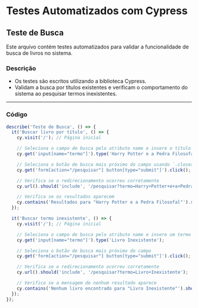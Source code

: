 # Testes Automatizados com Cypress

## Teste de Busca

Este arquivo contém testes automatizados para validar a funcionalidade de busca de livros no sistema.

### **Descrição**
- Os testes são escritos utilizando a biblioteca Cypress.
- Validam a busca por títulos existentes e verificam o comportamento do sistema ao pesquisar termos inexistentes.

---

### **Código**

```javascript
describe('Teste de Busca', () => {
  it('Buscar livro por título', () => {
    cy.visit('/'); // Página inicial

    // Seleciona o campo de busca pelo atributo name e insere o título do livro
    cy.get('input[name="termo"]').type('Harry Potter e a Pedra Filosofal');

    // Seleciona o botão de busca mais próximo do campo usando `.closest()` ou especificando o contexto do formulário
    cy.get('form[action="/pesquisar"] button[type="submit"]').click();

    // Verifica se o redirecionamento ocorreu corretamente
    cy.url().should('include', '/pesquisar?termo=Harry+Potter+e+a+Pedra+Filosofal');

    // Verifica se os resultados aparecem
    cy.contains('Resultados para "Harry Potter e a Pedra Filosofal"').should('be.visible');
  });

  it('Buscar termo inexistente', () => {
    cy.visit('/'); // Página inicial

    // Seleciona o campo de busca pelo atributo name e insere um termo inexistente
    cy.get('input[name="termo"]').type('Livro Inexistente');

    // Seleciona o botão de busca mais próximo do campo
    cy.get('form[action="/pesquisar"] button[type="submit"]').click();

    // Verifica se o redirecionamento ocorreu corretamente
    cy.url().should('include', '/pesquisar?termo=Livro+Inexistente');

    // Verifica se a mensagem de nenhum resultado aparece
    cy.contains('Nenhum livro encontrado para "Livro Inexistente"').should('be.visible');
  });
});


